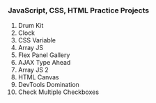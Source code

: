 ### JavaScript, CSS, HTML Practice Projects

1. Drum Kit
2. Clock
3. CSS Variable
4. Array JS
5. Flex Panel Gallery
6. AJAX Type Ahead
7. Array JS 2
8. HTML Canvas
9. DevTools Domination
10. Check Multiple Checkboxes